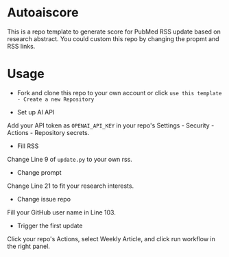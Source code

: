 # Autoaiscore
This is a repo template to generate score for PubMed RSS update based on research abstract. You could custom this repo by changing the propmt and RSS links.

# Usage

- Fork and clone this repo to your own account or click `use this template - Create a new Repository`

- Set up AI API

Add your API token as `OPENAI_API_KEY` in your repo's Settings - Security - Actions - Repository secrets.

- Fill RSS 

Change Line 9 of `update.py` to your own rss.

- Change prompt

Change Line 21 to fit your research interests.

- Change issue repo

Fill your GitHub user name in Line 103.

- Trigger the first update

Click your repo's Actions, select Weekly Article, and click run workflow in the right panel.
